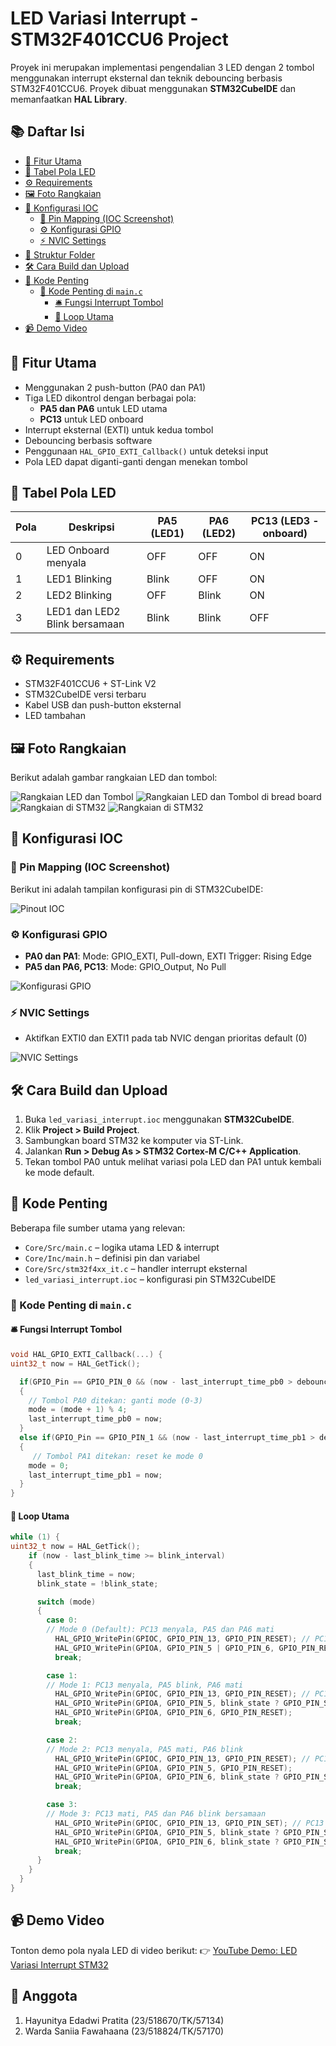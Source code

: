 # LED Variasi Interrupt - STM32F401CCU6 Project

Proyek ini merupakan implementasi pengendalian 3 LED dengan 2 tombol menggunakan interrupt eksternal dan teknik debouncing berbasis STM32F401CCU6. Proyek dibuat menggunakan **STM32CubeIDE** dan memanfaatkan **HAL Library**.

## 📚 Daftar Isi

- [🧠 Fitur Utama](#-fitur-utama)
- [🔄 Tabel Pola LED](#-tabel-pola-led)
- [⚙️ Requirements](#️-requirements)
- [🖼️ Foto Rangkaian](#️-foto-rangkaian)
- [📍 Konfigurasi IOC](#-konfigurasi-ioc)
  - [🧷 Pin Mapping (IOC Screenshot)](#-pin-mapping-ioc-screenshot)
  - [⚙️ Konfigurasi GPIO](#️-konfigurasi-gpio)
  - [⚡ NVIC Settings](#-nvic-settings)
- [🧾 Struktur Folder](#-struktur-folder)
- [🛠️ Cara Build dan Upload](#️-cara-build-dan-upload)
- [💾 Kode Penting](#-kode-penting)
  - [💾 Kode Penting di `main.c`](#-kode-penting-di-mainc)
    - [🛎️ Fungsi Interrupt Tombol](#️-fungsi-interrupt-tombol)
    - [🔁 Loop Utama](#-loop-utama)
- [📹 Demo Video](#-demo-video)

## 🧠 Fitur Utama

- Menggunakan 2 push-button (PA0 dan PA1)
- Tiga LED dikontrol dengan berbagai pola:
  - **PA5 dan PA6** untuk LED utama
  - **PC13** untuk LED onboard
- Interrupt eksternal (EXTI) untuk kedua tombol
- Debouncing berbasis software
- Penggunaan `HAL_GPIO_EXTI_Callback()` untuk deteksi input
- Pola LED dapat diganti-ganti dengan menekan tombol

## 🔄 Tabel Pola LED

| Pola | Deskripsi                     | PA5 (LED1) | PA6 (LED2) | PC13 (LED3 - onboard) |
| ---- | ----------------------------- | ---------- | ---------- | --------------------- |
| 0    | LED Onboard menyala           | OFF        | OFF        | ON                    |
| 1    | LED1 Blinking                 | Blink      | OFF        | ON                    |
| 2    | LED2 Blinking                 | OFF        | Blink      | ON                    |
| 3    | LED1 dan LED2 Blink bersamaan | Blink      | Blink      | OFF                   |

## ⚙️ Requirements

- STM32F401CCU6 + ST-Link V2
- STM32CubeIDE versi terbaru
- Kabel USB dan push-button eksternal
- LED tambahan

## 🖼️ Foto Rangkaian

Berikut adalah gambar rangkaian LED dan tombol:

![Rangkaian LED dan Tombol](images/rangkaian.jpg)
![Rangkaian LED dan Tombol di bread board](images/rangkaian1.jpg)
![Rangkaian di STM32](images/rangkaian2.jpg)
![Rangkaian di STM32](images/rangkaian3.jpg)

## 📍 Konfigurasi IOC

### 🧷 Pin Mapping (IOC Screenshot)

Berikut ini adalah tampilan konfigurasi pin di STM32CubeIDE:

![Pinout IOC](images/ioc_pinout.jpg)

### ⚙️ Konfigurasi GPIO

- **PA0 dan PA1**: Mode: GPIO_EXTI, Pull-down, EXTI Trigger: Rising Edge
- **PA5 dan PA6, PC13**: Mode: GPIO_Output, No Pull

![Konfigurasi GPIO](images/Konfigurasi_GPIO.jpg)

### ⚡ NVIC Settings

- Aktifkan EXTI0 dan EXTI1 pada tab NVIC dengan prioritas default (0)

![NVIC Settings](images/NVIC_Settings.jpg)

## 🛠️ Cara Build dan Upload

1. Buka `led_variasi_interrupt.ioc` menggunakan **STM32CubeIDE**.
2. Klik **Project > Build Project**.
3. Sambungkan board STM32 ke komputer via ST-Link.
4. Jalankan **Run > Debug As > STM32 Cortex-M C/C++ Application**.
5. Tekan tombol PA0 untuk melihat variasi pola LED dan PA1 untuk kembali ke mode default.

## 💾 Kode Penting

Beberapa file sumber utama yang relevan:

- `Core/Src/main.c` – logika utama LED & interrupt
- `Core/Inc/main.h` – definisi pin dan variabel
- `Core/Src/stm32f4xx_it.c` – handler interrupt eksternal
- `led_variasi_interrupt.ioc` – konfigurasi pin STM32CubeIDE

### 💾 Kode Penting di `main.c`

#### 🛎️ Fungsi Interrupt Tombol

```c
void HAL_GPIO_EXTI_Callback(...) {
uint32_t now = HAL_GetTick();

  if(GPIO_Pin == GPIO_PIN_0 && (now - last_interrupt_time_pb0 > debounce_delay))
  {
	// Tombol PA0 ditekan: ganti mode (0-3)
	mode = (mode + 1) % 4;
    last_interrupt_time_pb0 = now;
  }
  else if(GPIO_Pin == GPIO_PIN_1 && (now - last_interrupt_time_pb1 > debounce_delay))
  {
	 // Tombol PA1 ditekan: reset ke mode 0
    mode = 0;
    last_interrupt_time_pb1 = now;
  }
}
```

#### 🔁 Loop Utama

```c
while (1) {
uint32_t now = HAL_GetTick();
    if (now - last_blink_time >= blink_interval)
    {
      last_blink_time = now;
      blink_state = !blink_state;

      switch (mode)
      {
        case 0:
        // Mode 0 (Default): PC13 menyala, PA5 dan PA6 mati
          HAL_GPIO_WritePin(GPIOC, GPIO_PIN_13, GPIO_PIN_RESET); // PC13 ON
          HAL_GPIO_WritePin(GPIOA, GPIO_PIN_5 | GPIO_PIN_6, GPIO_PIN_RESET); // PA5, PA6 OFF
          break;

        case 1:
        // Mode 1: PC13 menyala, PA5 blink, PA6 mati
          HAL_GPIO_WritePin(GPIOC, GPIO_PIN_13, GPIO_PIN_RESET); // PC13 ON
          HAL_GPIO_WritePin(GPIOA, GPIO_PIN_5, blink_state ? GPIO_PIN_SET : GPIO_PIN_RESET);
          HAL_GPIO_WritePin(GPIOA, GPIO_PIN_6, GPIO_PIN_RESET);
          break;

        case 2:
        // Mode 2: PC13 menyala, PA5 mati, PA6 blink
          HAL_GPIO_WritePin(GPIOC, GPIO_PIN_13, GPIO_PIN_RESET); // PC13 ON
          HAL_GPIO_WritePin(GPIOA, GPIO_PIN_5, GPIO_PIN_RESET);
          HAL_GPIO_WritePin(GPIOA, GPIO_PIN_6, blink_state ? GPIO_PIN_SET : GPIO_PIN_RESET);
          break;

        case 3:
        // Mode 3: PC13 mati, PA5 dan PA6 blink bersamaan
          HAL_GPIO_WritePin(GPIOC, GPIO_PIN_13, GPIO_PIN_SET); // PC13 OFF
          HAL_GPIO_WritePin(GPIOA, GPIO_PIN_5, blink_state ? GPIO_PIN_SET : GPIO_PIN_RESET);
          HAL_GPIO_WritePin(GPIOA, GPIO_PIN_6, blink_state ? GPIO_PIN_SET : GPIO_PIN_RESET);
          break;
      }
    }
  }
}
```

## 📹 Demo Video

Tonton demo pola nyala LED di video berikut:
👉 [YouTube Demo: LED Variasi Interrupt STM32](https://youtube.com/shorts/wgtnLF8KAKQ?feature=share)

## 👥 Anggota

1. Hayunitya Edadwi Pratita (23/518670/TK/57134)
2. Warda Saniia Fawahaana (23/518824/TK/57170)

